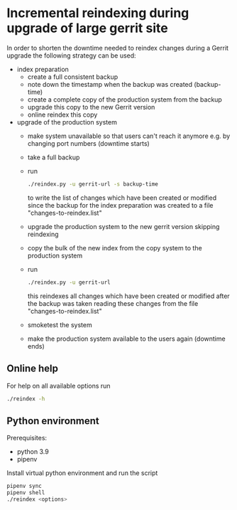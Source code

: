 # Incremental reindexing during upgrade of large gerrit site

In order to shorten the downtime needed to reindex changes during a
Gerrit upgrade the following strategy can be used:

- index preparation
  - create a full consistent backup
  - note down the timestamp when the backup was created (backup-time)
  - create a complete copy of the production system from the backup
  - upgrade this copy to the new Gerrit version
  - online reindex this copy
- upgrade of the production system
  - make system unavailable so that users can't reach it anymore
    e.g. by changing port numbers (downtime starts)
  - take a full backup
  - run

    ``` bash
    ./reindex.py -u gerrit-url -s backup-time
    ```
  
    to write the list of changes which have been created or modified
    since the backup for the index preparation was created to a file
    "changes-to-reindex.list"
  - upgrade the production system to the new gerrit version skipping
    reindexing
  - copy the bulk of the new index from the copy system to the
    production system
  - run

    ``` bash
    ./reindex.py -u gerrit-url
    ```
  
    this reindexes all changes which have been created or modified after
    the backup was taken reading these changes from the file
    "changes-to-reindex.list"
  - smoketest the system
  - make the production system available to the users again
    (downtime ends)

## Online help

For help on all available options run

``` bash
./reindex -h
```

## Python environment

Prerequisites:

- python 3.9
- pipenv

Install virtual python environment and run the script

``` bash
pipenv sync
pipenv shell
./reindex <options>
```

